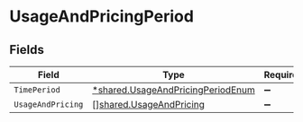 # UsageAndPricingPeriod


## Fields

| Field                                                                                 | Type                                                                                  | Required                                                                              | Description                                                                           |
| ------------------------------------------------------------------------------------- | ------------------------------------------------------------------------------------- | ------------------------------------------------------------------------------------- | ------------------------------------------------------------------------------------- |
| `TimePeriod`                                                                          | [*shared.UsageAndPricingPeriodEnum](../../models/shared/usageandpricingperiodenum.md) | :heavy_minus_sign:                                                                    | N/A                                                                                   |
| `UsageAndPricing`                                                                     | [][shared.UsageAndPricing](../../models/shared/usageandpricing.md)                    | :heavy_minus_sign:                                                                    | N/A                                                                                   |